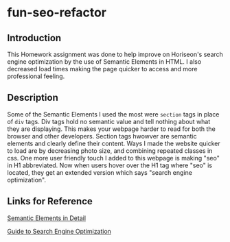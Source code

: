 # fun-seo-refactor

## Introduction

This Homework assignment was done to help improve on Horiseon's search engine optimization by the use of Semantic Elements in HTML. I also decreased load times making the page quicker to access and more professional feeling.

## Description

Some of the Semantic Elements I used the most were `section` tags in place of `div` tags. Div tags hold no semantic value and tell nothing about what they are displaying. This makes your webpage harder to read for both the browser and other developers. Section tags hwowver are semantic elements and clearly define their content. Ways I made the website quicker to load are by decreasing photo size, and combining repeated classes in css. One more user friendly touch I added to this webpage is making "seo" in H1 abbreviated. Now when users hover over the H1 tag where "seo" is located, they get an extended version which says "search engine optimization".

## Links for Reference

[Semantic Elements in Detail](https://www.w3schools.com/html/html5_semantic_elements.asp)

[Guide to Search Engine Optimization](https://moz.com/beginners-guide-to-seo)
